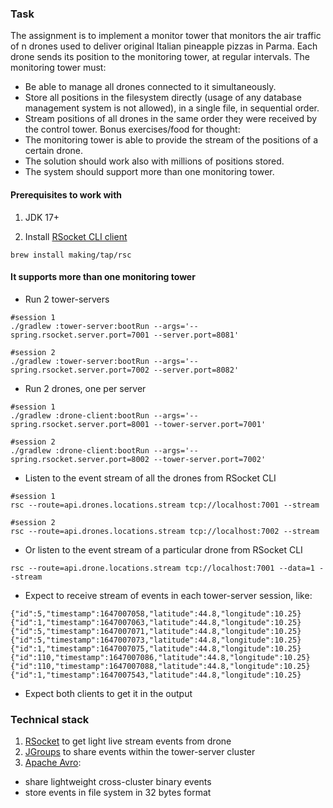 ### Task

The assignment is to implement a monitor tower that monitors the air traffic of n drones used to deliver original Italian pineapple pizzas in Parma.
Each drone sends its position to the monitoring tower, at regular intervals.
The monitoring tower must:
* Be able to manage all drones connected to it simultaneously.
* Store all positions in the filesystem directly (usage of any database management system is not allowed), in a single file, in sequential order.
* Stream positions of all drones in the same order they were received by the control tower.
Bonus exercises/food for thought:
* The monitoring tower is able to provide the stream of the positions of a certain drone.
* The solution should work also with millions of positions stored.
* The system should support more than one monitoring tower.

#### Prerequisites to work with

1. JDK 17+

3. Install [RSocket CLI client](https://github.com/making/rsc)
```shell
brew install making/tap/rsc
```

#### It supports more than one monitoring tower

* Run 2 tower-servers
```shell
#session 1
./gradlew :tower-server:bootRun --args='--spring.rsocket.server.port=7001 --server.port=8081'

#session 2
./gradlew :tower-server:bootRun --args='--spring.rsocket.server.port=7002 --server.port=8082'
```

* Run 2 drones, one per server
```shell
#session 1
./gradlew :drone-client:bootRun --args='--spring.rsocket.server.port=8001 --tower-server.port=7001'

#session 2
./gradlew :drone-client:bootRun --args='--spring.rsocket.server.port=8002 --tower-server.port=7002'
```

* Listen to the event stream of all the drones from RSocket CLI
```shell
#session 1
rsc --route=api.drones.locations.stream tcp://localhost:7001 --stream

#session 2
rsc --route=api.drones.locations.stream tcp://localhost:7002 --stream
```

* Or listen to the event stream of a particular drone from RSocket CLI
```shell
rsc --route=api.drone.locations.stream tcp://localhost:7001 --data=1 --stream
```

* Expect to receive stream of events in each tower-server session, like:
```shell
{"id":5,"timestamp":1647007058,"latitude":44.8,"longitude":10.25}
{"id":1,"timestamp":1647007063,"latitude":44.8,"longitude":10.25}
{"id":5,"timestamp":1647007071,"latitude":44.8,"longitude":10.25}
{"id":5,"timestamp":1647007073,"latitude":44.8,"longitude":10.25}
{"id":1,"timestamp":1647007075,"latitude":44.8,"longitude":10.25}
{"id":110,"timestamp":1647007086,"latitude":44.8,"longitude":10.25}
{"id":110,"timestamp":1647007088,"latitude":44.8,"longitude":10.25}
{"id":1,"timestamp":1647007543,"latitude":44.8,"longitude":10.25}
```

* Expect both clients to get it in the output

### Technical stack

1. [RSocket](https://docs.spring.io/spring-framework/docs/current/reference/html/web-reactive.html#rsocket) to get light live stream events from drone
2. [JGroups](http://www.jgroups.org/) to share events within the tower-server cluster
3. [Apache Avro](https://avro.apache.org/):
* share lightweight cross-cluster binary events
* store events in file system in 32 bytes format